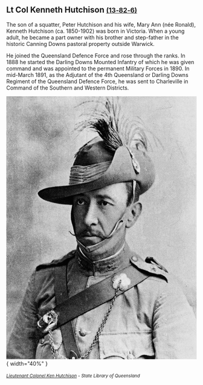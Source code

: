 ## Lt Col Kenneth Hutchison <small>[(13‑82‑6)](https://brisbane.discovereverafter.com/profile/31690338 "Go to Memorial Information" )</small>

The son of a squatter, Peter Hutchison and his wife, Mary Ann (née Ronald), Kenneth Hutchison (ca. 1850-1902) was born in Victoria. When a young adult, he became a part owner with his brother and step-father in the historic Canning Downs pastoral property outside Warwick. 

He joined the Queensland Defence Force and rose through the ranks. In 1888 he started the Darling Downs Mounted Infantry of which he was given command and was appointed to the permanent Military Forces in 1890. In mid-March 1891, as the Adjutant of the 4th Queensland or Darling Downs Regiment of the Queensland Defence Force, he was sent to Charleville in Command of the Southern and Western Districts. 


![Lieutenant Colonel Ken Hutchison](../assets/kenneth-hutchison.jpg){ width="40%" }

*<small>[Lieutenant Colonel Ken Hutchison](http://onesearch.slq.qld.gov.au/permalink/f/1upgmng/slq_alma21298063000002061) -  State Library of Queensland</small>*
